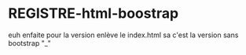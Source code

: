 # REGISTRE-html-boostrap
euh enfaite pour la version enlève le index.html sa c'est la version sans bootstrap "_"
